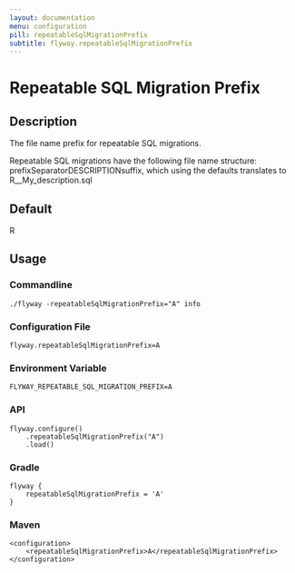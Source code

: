 ```yaml
---
layout: documentation
menu: configuration
pill: repeatableSqlMigrationPrefix
subtitle: flyway.repeatableSqlMigrationPrefix
---
```


# Repeatable SQL Migration Prefix

## Description
The file name prefix for repeatable SQL migrations.

Repeatable SQL migrations have the following file name structure: prefixSeparatorDESCRIPTIONsuffix, which using the defaults translates to R__My_description.sql

## Default
R

## Usage

### Commandline
```
./flyway -repeatableSqlMigrationPrefix="A" info
```

### Configuration File
```
flyway.repeatableSqlMigrationPrefix=A
```

### Environment Variable
```
FLYWAY_REPEATABLE_SQL_MIGRATION_PREFIX=A
```

### API
```
flyway.configure()
    .repeatableSqlMigrationPrefix("A")
    .load()
```

### Gradle
```
flyway {
    repeatableSqlMigrationPrefix = 'A'
}
```

### Maven
```
<configuration>
    <repeatableSqlMigrationPrefix>A</repeatableSqlMigrationPrefix>
</configuration>
```